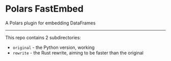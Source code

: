 # Polars FastEmbed

A Polars plugin for embedding DataFrames

---

This repo contains 2 subdirectories:

- `original` - the Python version, working
- `rewrite` - the Rust rewrite, aiming to be faster than the original
